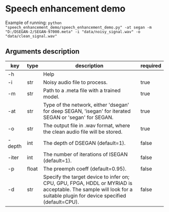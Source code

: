 # Speech enhancement demo

Example of running:
`
python "speech_enhancement_demo/speech_enhancement_demo.py" -at segan -m "D:/DSEGAN-2/SEGAN-97000.meta" -i "data/noisy_signal.wav" -o "data/clean_signal.wav"
`

## Arguments description

| key |type |description | required |
|-----|---|---|---|
| -h  |  | Help | |
| -i  | str | Noisy audio file to process. | true |
| -m  | str | Path to a .meta file with a trained model. | true |
| -at | str | Type of the network, either 'dsegan' for deep SEGAN, 'isegan' for iterated SEGAN or 'segan' for SEGAN. | true |
| -o  | str | The output file in .wav format, where the clean audio file will be stored. | true |
| -depth  | int | The depth of DSEGAN (default=1). | false |
| -iter  | int | The number of iterations of ISEGAN (default=1).| false |
| -p   | float | The preemph coeff (default=0.95). | false |
| -d   | str | Specify the target device to infer on; CPU, GPU, FPGA, HDDL or MYRIAD is acceptable. The sample will look for a suitable plugin for device specified (default=CPU). | false |
